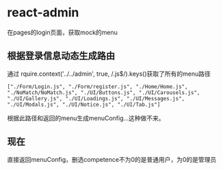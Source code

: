 # react-admin

在pages的login页面，获取mock的menu

## 根据登录信息动态生成路由

通过 rquire.context('../../admin', true, /\.js$/).keys()获取了所有的menu路径

```
["./Form/Login.js", "./Form/register.js", "./Home/Home.js", "./NoMatch/NoMatch.js", "./UI/Buttons.js", "./UI/Carousels.js", "./UI/Gallery.js", "./UI/Loadings.js", "./UI/Messages.js", "./UI/Modals.js", "./UI/Notice.js", "./UI/Tab.js"]

```
根据此路径和返回的menu生成menuConfig...这种做不来。

## 现在

直接返回menuConfig，删选competence不为0的是普通用户，为0的是管理员